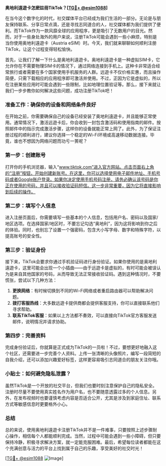 **奥地利遠遊卡怎麽註冊TikTok？[[TG💪+ @esim1088](https://t.me/s/esim1088)]**

在当今这个数字化的时代，社交媒体平台已经成为我们生活的一部分。无论是与朋友保持联系、分享日常点滴，还是寻找志同道合的人，社交媒体都为我们提供了便利。而TikTok作为一款风靡全球的应用程序，更是吸引了无数用户的目光。然而，对于一些身处海外的用户来说，注册TikTok可能会遇到一些小麻烦，特别是当你使用奥地利遠遊卡（Austria eSIM）时。今天，我们就来聊聊如何顺利注册TikTok，让这个过程变得轻松愉快。

首先，让我们了解一下什么是奥地利遠遊卡。奥地利遠遊卡是一种虚拟SIM卡，它允许你在不需要物理SIM卡的情况下，通过网络连接到手机上。这种卡非常适合经常旅行或者需要在多个国家使用手机服务的人群。远遊卡不仅价格实惠，而且操作简便，只需下载相应的应用程序即可激活并使用。不过，正因为它是虚拟的，所以在注册某些应用时可能会遇到一些限制，比如地理位置验证等。那么，接下来就让我们一步步教你如何解决这些问题，成功注册TikTok吧！

### 准备工作：确保你的设备和网络条件良好

在开始之前，你需要确保自己的设备已经安装了奥地利遠遊卡，并且能够正常使用。通常情况下，激活远遊卡后，你会收到一封包含激活码和使用指南的邮件。按照邮件中的指示完成激活步骤，这样你的设备就能正常上网了。此外，为了保证注册过程的顺利进行，建议你选择一个稳定的Wi-Fi环境或高速移动数据连接。毕竟，谁也不想因为网络问题而功亏一篑呢？

### 第一步：创建账号

打开你的手机浏览器，输入“www.tiktok.com”进入官方网站。点击页面右上角的“注册”按钮，开始创建新账号。在这里，你可以选择使用电子邮件地址、手机号码或者Google账户登录。如果你决定使用手机号码注册，请务必确认该号码是你正在使用的号码，并且可以接收验证码短信。这一步非常重要，因为它将直接影响到后续的操作。

### 第二步：填写个人信息

进入注册页面后，你需要填写一些基本的个人信息，包括用户名、密码以及国家/地区选项。在选择国家/地区时，不要忘记勾选“奥地利”，因为这将影响到你之后的体验。同时，也别忘了设置一个强密码，包含大小写字母、数字和特殊字符，以提高账号的安全性。

### 第三步：验证身份

接下来，TikTok会要求你通过手机验证码进行身份验证。如果你使用的是奥地利遠遊卡，这里可能会出现一个小插曲——由于远遊卡是虚拟的，有时可能会被误认为是来自其他国家的号码，从而导致无法正常接收验证码。遇到这种情况时，不要慌张，尝试以下几种方法：

1. **更换网络**：有时候切换到不同的Wi-Fi网络或者重启路由器可以帮助解决问题。
2. **拨打客服热线**：大多数远遊卡提供商都会提供客服支持，你可以直接联系他们寻求帮助。
3. **联系TikTok客服**：如果以上方法都不奏效，可以直接向TikTok官方客服发送邮件，说明情况并请求协助。

### 第四步：完善资料

完成身份验证后，你就算是正式成为TikTok的一员啦！不过，要想更好地融入这个社区，还需要进一步完善个人资料。上传一张清晰的头像照片，编写一段简短的自我介绍，还可以添加兴趣爱好标签，这样更容易吸引志同道合的朋友关注你哦。

### 小贴士：如何避免隐私泄露？

虽然TikTok是一个开放的社交平台，但我们也要时刻注意保护自己的隐私安全。注册时尽量不要使用真实姓名作为用户名，也不要随意透露过多的个人信息。另外，在发布视频时也要谨慎考虑内容是否适合公开，尤其是涉及到家庭住址、联系方式等敏感信息时更要格外小心。

### 总结

总的来说，使用奥地利遠遊卡注册TikTok并不是一件难事，只要按照上述步骤耐心操作，相信每个人都能顺利完成。当然，过程中可能会遇到一些小障碍，但只要保持冷静，积极寻求解决方案，就一定能克服困难。最后，希望每位读者都能在这个充满创意与活力的平台上找到属于自己的乐趣，享受美好的社交时光！

[[TG💪+ @esim1088](https://t.me/s/esim1088) ![Image](https://i.postimg.cc/4NQfJmqS/Snipaste-2025-05-13-00-14-12.png)]